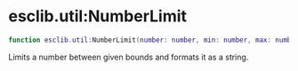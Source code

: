 # esclib.util:NumberLimit

```lua
function esclib.util:NumberLimit(number: number, min: number, max: number, str_format: string) -> string
```

Limits a number between given bounds and formats it as a string.
